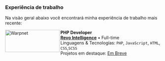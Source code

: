 ### Experiência de trabalho

Na visão geral abaixo você encontrará minha experiência de trabalho mais recente:

[<img align="left" width= "176px" height= "73px" alt="Warpnet" src="https://revo.tec.br/wp-content/uploads/2022/07/logo-revo-intelligence-300x123.webp"/>](https://revo.tec.br/)

**PHP Developer** \
[**Revo Intelligence**](https://revo.tec.br/) • Full-time \
Linguagens & Tecnologias: `PHP`, `JavaScript`, `HTML`, `CSS`,`SCSS`\
Projetos em destaque: [Em Breve](https://#/) 
<br/>

